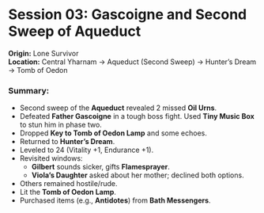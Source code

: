 # Session 03: Gascoigne and Second Sweep of Aqueduct

**Origin:** Lone Survivor  
**Location:** Central Yharnam → Aqueduct (Second Sweep) → Hunter’s Dream → Tomb of Oedon

### Summary:

- Second sweep of the **Aqueduct** revealed 2 missed **Oil Urns**.
- Defeated **Father Gascoigne** in a tough boss fight. Used **Tiny Music Box** to stun him in phase two.
- Dropped **Key to Tomb of Oedon Lamp** and some echoes.
- Returned to **Hunter’s Dream**.
- Leveled to 24 (Vitality +1, Endurance +1).
- Revisited windows:
  - **Gilbert** sounds sicker, gifts **Flamesprayer**.
  - **Viola’s Daughter** asked about her mother; declined both options.
- Others remained hostile/rude.
- Lit the **Tomb of Oedon Lamp**.
- Purchased items (e.g., **Antidotes**) from **Bath Messengers**.